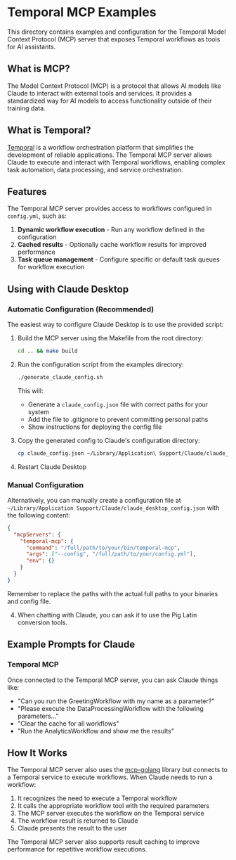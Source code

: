 # Temporal MCP Examples

This directory contains examples and configuration for the Temporal Model Context Protocol (MCP) server that exposes Temporal workflows as tools for AI assistants.

## What is MCP?

The Model Context Protocol (MCP) is a protocol that allows AI models like Claude to interact with external tools and services. It provides a standardized way for AI models to access functionality outside of their training data.

## What is Temporal?

[Temporal](https://temporal.io/) is a workflow orchestration platform that simplifies the development of reliable applications. The Temporal MCP server allows Claude to execute and interact with Temporal workflows, enabling complex task automation, data processing, and service orchestration.

## Features

The Temporal MCP server provides access to workflows configured in `config.yml`, such as:

1. **Dynamic workflow execution** - Run any workflow defined in the configuration
2. **Cached results** - Optionally cache workflow results for improved performance
3. **Task queue management** - Configure specific or default task queues for workflow execution

## Using with Claude Desktop

### Automatic Configuration (Recommended)

The easiest way to configure Claude Desktop is to use the provided script:

1. Build the MCP server using the Makefile from the root directory:
   ```bash
   cd .. && make build
   ```

2. Run the configuration script from the examples directory:
   ```bash
   ./generate_claude_config.sh
   ```
   This will:
   - Generate a `claude_config.json` file with correct paths for your system
   - Add the file to .gitignore to prevent committing personal paths
   - Show instructions for deploying the config file

3. Copy the generated config to Claude's configuration directory:
   ```bash
   cp claude_config.json ~/Library/Application\ Support/Claude/claude_desktop_config.json
   ```

4. Restart Claude Desktop

### Manual Configuration

Alternatively, you can manually create a configuration file at `~/Library/Application Support/Claude/claude_desktop_config.json` with the following content:
   ```json
   {
     "mcpServers": {
       "temporal-mcp": {
         "command": "/full/path/to/your/bin/temporal-mcp",
         "args": ["--config", "/full/path/to/your/config.yml"],
         "env": {}
       }
     }
   }
   ```
   
   Remember to replace the paths with the actual full paths to your binaries and config file.

4. When chatting with Claude, you can ask it to use the Pig Latin conversion tools.

## Example Prompts for Claude



### Temporal MCP

Once connected to the Temporal MCP server, you can ask Claude things like:

- "Can you run the GreetingWorkflow with my name as a parameter?"
- "Please execute the DataProcessingWorkflow with the following parameters..."
- "Clear the cache for all workflows"
- "Run the AnalyticsWorkflow and show me the results"


## How It Works

The Temporal MCP server also uses the [mcp-golang](https://github.com/metoro-io/mcp-golang) library but connects to a Temporal service to execute workflows. When Claude needs to run a workflow:

1. It recognizes the need to execute a Temporal workflow
2. It calls the appropriate workflow tool with the required parameters
3. The MCP server executes the workflow on the Temporal service
4. The workflow result is returned to Claude
5. Claude presents the result to the user

The Temporal MCP server also supports result caching to improve performance for repetitive workflow executions.


